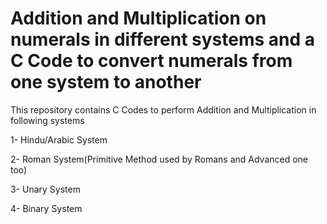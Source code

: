 # Addition and Multiplication on numerals in different systems and a C Code to convert numerals from one system to another
This repository contains C Codes to perform Addition and Multiplication in following systems

1- Hindu/Arabic System

2- Roman System(Primitive Method used by Romans and Advanced one too)

3- Unary System

4- Binary System




